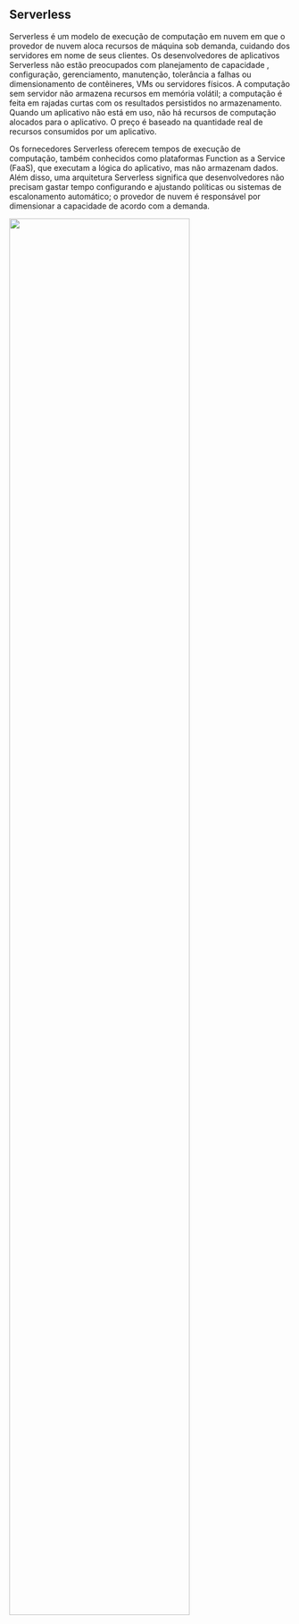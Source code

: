 ## Serverless

Serverless é um modelo de execução de computação em nuvem em que o provedor de nuvem aloca recursos de máquina sob demanda, cuidando dos servidores em nome de seus clientes. Os desenvolvedores de aplicativos Serverless não estão preocupados com planejamento de capacidade , configuração, gerenciamento, manutenção, tolerância a falhas ou dimensionamento de contêineres, VMs ou servidores físicos. A computação sem servidor não armazena recursos em memória volátil; a computação é feita em rajadas curtas com os resultados persistidos no armazenamento. Quando um aplicativo não está em uso, não há recursos de computação alocados para o aplicativo. O preço é baseado na quantidade real de recursos consumidos por um aplicativo.

Os fornecedores Serverless oferecem tempos de execução de computação, também conhecidos como plataformas Function as a Service (FaaS), que executam a lógica do aplicativo, mas não armazenam dados. Além disso, uma arquitetura Serverless significa que desenvolvedores não precisam gastar tempo configurando e ajustando políticas ou sistemas de escalonamento automático; o provedor de nuvem é responsável por dimensionar a capacidade de acordo com a demanda.

<img src="https://www.xenonstack.com/hubfs/xenonstack-aws-serverless-computing.png" width="80%">